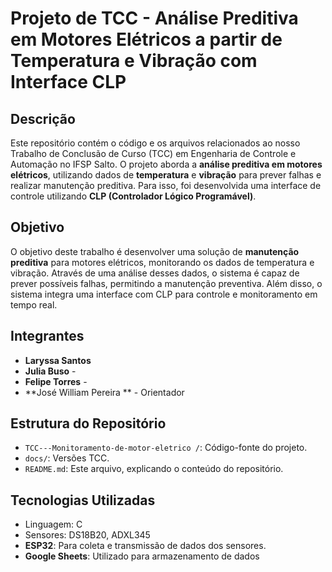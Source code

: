 # Projeto de TCC - Análise Preditiva em Motores Elétricos a partir de Temperatura e Vibração com Interface CLP

## Descrição

Este repositório contém o código e os arquivos relacionados ao nosso Trabalho de Conclusão de Curso (TCC) em Engenharia de Controle e Automação no IFSP Salto. O projeto aborda a **análise preditiva em motores elétricos**, utilizando dados de **temperatura** e **vibração** para prever falhas e realizar manutenção preditiva. Para isso, foi desenvolvida uma interface de controle utilizando **CLP (Controlador Lógico Programável)**.

## Objetivo

O objetivo deste trabalho é desenvolver uma solução de **manutenção preditiva** para motores elétricos, monitorando os dados de temperatura e vibração. Através de uma análise desses dados, o sistema é capaz de prever possíveis falhas, permitindo a manutenção preventiva. Além disso, o sistema integra uma interface com CLP para controle e monitoramento em tempo real.

## Integrantes

- **Laryssa Santos** 
- **Julia Buso** - 
- **Felipe Torres** - 
- **José William Pereira ** - Orientador

## Estrutura do Repositório

- `TCC---Monitoramento-de-motor-eletrico /`: Código-fonte do projeto.
- `docs/`: Versões TCC.
- `README.md`: Este arquivo, explicando o conteúdo do repositório.

## Tecnologias Utilizadas

- Linguagem: C
- Sensores: DS18B20, ADXL345
- **ESP32**: Para coleta e transmissão de dados dos sensores.
- **Google Sheets**: Utilizado para armazenamento de dados


